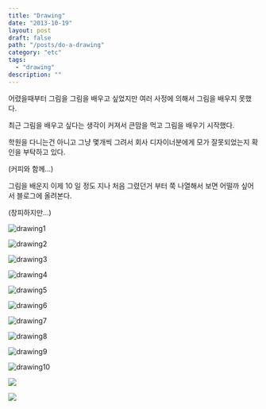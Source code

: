 ```yaml
---
title: "Drawing"
date: "2013-10-19"
layout: post
draft: false
path: "/posts/do-a-drawing"
category: "etc"
tags: 
  - "drawing"
description: ""  
---
```


어렸을때부터 그림을 그림을 배우고 싶었지만 여러 사정에 의해서 그림을 배우지 못했다.

최근 그림을 배우고 싶다는 생각이 커져서 큰맘을 먹고 그림을 배우기 시작했다.

학원을 다니는건 아니고 그냥 몇개씩 그려서 회사 디자이너분에게 모가 잘못되었는지 확인을 부탁하고 있다.

(커피와 함께...)

그림을 배운지 이제 10 일 정도 지나 처음 그렸던거 부터 쭉 나열해서 보면 어떨까 싶어서 블로그에 올려본다.

(창피하지만...)

![drawing1](./drawing1.jpg)

![drawing2](./drawing2.jpg)

![drawing3](./drawing3.jpg)

![drawing4](./drawing4.jpg)

![drawing5](./drawing5.jpg)

![drawing6](./drawing6.jpg)

![drawing7](./drawing7.jpg)

![drawing8](./drawing8.jpg)

![drawing9](./drawing9.jpg)

![drawing10](./drawing10.jpg)

![](./drawing11.jpg)

![](./drawing12.jpg)

